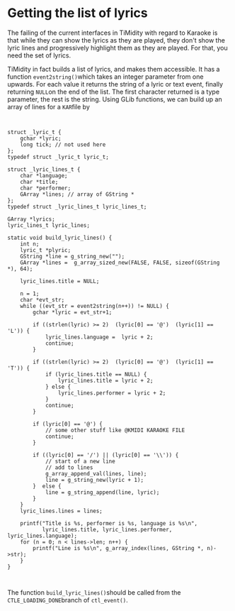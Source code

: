 #  Getting the list of lyrics 

The failing of the current interfaces in TiMidity with regard
      to Karaoke is that while they can show the lyrics as they are played,
      they don't show the lyric lines and progressively highlight them as they are
      played. For that, you need the set of lyrics.

TiMidity in fact builds a list of lyrics, and makes them accessible.
      It has a function
 `event2string()`which
      takes an integer parameter from one upwards. For each value
      it returns the string of a lyric or text event, finally
      returning
 `NULL`on the end of the list.
      The first character returned is a type parameter, the rest is
      the string. Using GLib functions, we can build up an array
      of lines for a
 `KAR`file by
```sh_cpp

	
struct _lyric_t {
    gchar *lyric;
    long tick; // not used here
};
typedef struct _lyric_t lyric_t;

struct _lyric_lines_t {
    char *language;
    char *title;
    char *performer;
    GArray *lines; // array of GString *
};
typedef struct _lyric_lines_t lyric_lines_t;

GArray *lyrics;
lyric_lines_t lyric_lines;

static void build_lyric_lines() {
    int n;
    lyric_t *plyric;
    GString *line = g_string_new("");
    GArray *lines =  g_array_sized_new(FALSE, FALSE, sizeof(GString *), 64);

    lyric_lines.title = NULL;

    n = 1;
    char *evt_str;
    while ((evt_str = event2string(n++)) != NULL) {
        gchar *lyric = evt_str+1;

        if ((strlen(lyric) >= 2)  (lyric[0] == '@')  (lyric[1] == 'L')) {
            lyric_lines.language =  lyric + 2;
            continue;
        }

        if ((strlen(lyric) >= 2)  (lyric[0] == '@')  (lyric[1] == 'T')) {
            if (lyric_lines.title == NULL) {
                lyric_lines.title = lyric + 2;
            } else {
                lyric_lines.performer = lyric + 2;
            }
            continue;
        }

        if (lyric[0] == '@') {
            // some other stuff like @KMIDI KARAOKE FILE
            continue;
        }

        if ((lyric[0] == '/') || (lyric[0] == '\\')) {
            // start of a new line
            // add to lines
            g_array_append_val(lines, line);
            line = g_string_new(lyric + 1);
        }  else {
            line = g_string_append(line, lyric);
        }
    }
    lyric_lines.lines = lines;
    
    printf("Title is %s, performer is %s, language is %s\n", 
           lyric_lines.title, lyric_lines.performer, lyric_lines.language);
    for (n = 0; n < lines->len; n++) {
        printf("Line is %s\n", g_array_index(lines, GString *, n)->str);
    }
}
	
      
```


The function
 `build_lyric_lines()`should be called
      from the
 `CTLE_LOADING_DONE`branch of
 `ctl_event()`.

